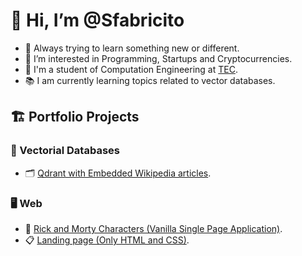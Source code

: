 # 👋 Hi, I’m @Sfabricito
- 🚀 Always trying to learn something new or different.
- 👀 I’m interested in Programming, Startups and Cryptocurrencies.
- 🎒 I'm a student of Computation Engineering at [TEC](https://www.tec.ac.cr/).
- 📚 I am currently learning topics related to vector databases.

## 🏗️ Portfolio Projects
### 🧮 Vectorial Databases
- 🗂️ [Qdrant with Embedded Wikipedia articles](https://github.com/sfabricito/Assistant/tree/main/IIS_2024/03_Qdrant_for_embedding_search).
### 🖥️ Web
- 🥼 [Rick and Morty Characters (Vanilla Single Page Application)](https://github.com/sfabricito/rick-and-morty).
- 📋 [Landing page (Only HTML and CSS)](https://github.com/sfabricito/Basic-Portfolio).
